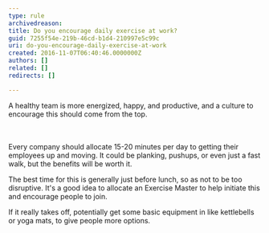 ```yaml
---
type: rule
archivedreason: 
title: Do you encourage daily exercise at work?
guid: 7255f54e-219b-46cd-b1d4-210997e5c99c
uri: do-you-encourage-daily-exercise-at-work
created: 2016-11-07T06:40:46.0000000Z
authors: []
related: []
redirects: []

---
```



A healthy team is more energized​, happy, and productive, and a culture to encourage this should&#160;come from the top.<br>
<br><excerpt class='endintro'></excerpt><br>
<p>Every company should allocate 15-20 minutes per day to getting their employees up and moving. It could be planking, pushups, or even just a fast walk, but the benefits will be worth it.&#160;</p><p>The best time for this is generally just before lunch, so as not to be too disruptive. It's a good idea to allocate an Exercise Master to help initiate this and encourage people to join.&#160;<br></p><p>If it really takes off, potentially get some basic equipment in like kettlebells or yoga mats, to give people more options.<br></p>


